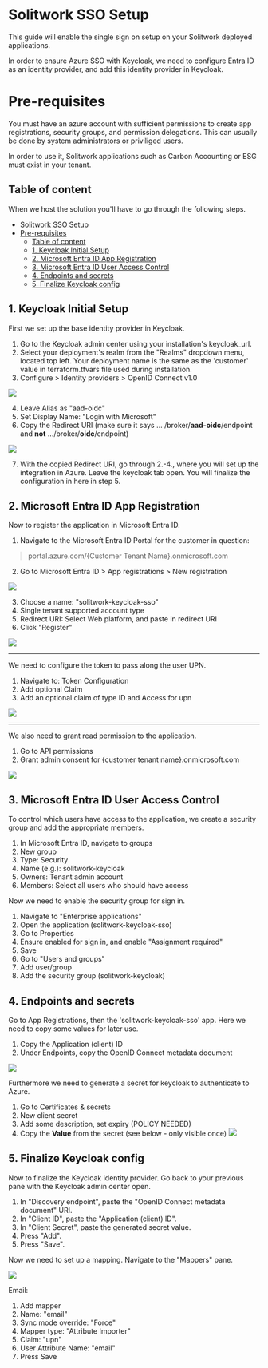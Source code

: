 # Solitwork SSO Setup

This guide will enable the single sign on setup on your Solitwork deployed applications.

In order to ensure Azure SSO with Keycloak, we need to configure Entra ID as an identity provider, and add this identity provider in Keycloak. 

# Pre-requisites

You must have an azure account with sufficient permissions to create app registrations, security groups, and permission delegations. This can usually be done by system administrators or priviliged users.

In order to use it, Solitwork applications such as Carbon Accounting or ESG must exist in your tenant.


## Table of content
When we host the solution you'll have to go through the following steps.
- [Solitwork SSO Setup](#solitwork-sso-setup)
- [Pre-requisites](#pre-requisites)
  - [Table of content](#table-of-content)
  - [1. Keycloak Initial Setup](#1-keycloak-initial-setup)
  - [2. Microsoft Entra ID App Registration](#2-microsoft-entra-id-app-registration)
  - [3. Microsoft Entra ID User Access Control](#3-microsoft-entra-id-user-access-control)
  - [4. Endpoints and secrets](#4-endpoints-and-secrets)
  - [5. Finalize Keycloak config](#5-finalize-keycloak-config)


   
## 1. Keycloak Initial Setup

First we set up the base identity provider in Keycloak.

1. Go to the Keycloak admin center using your installation's keycloak_url.
2. Select your deployment's realm from the "Realms" dropdown menu, located top left. Your deployment name is the same as the 'customer' value in terraform.tfvars file used during installation.
3. Configure > Identity providers > OpenID Connect v1.0

![](pics/KeyCloak1.png)

4. Leave Alias as "aad-oidc"
5. Set Display Name: "Login with Microsoft"
6. Copy the Redirect URI (make sure it says ... /broker/**aad-oidc**/endpoint and **not** .../broker/**oidc**/endpoint)

![](pics/KeyCloak2.png)

7. With the copied Redirect URI, go through 2.-4., where you will set up the integration in Azure. Leave the keycloak tab open. You will finalize the configuration in here in step 5.

## 2. Microsoft Entra ID App Registration

Now to register the application in Microsoft Entra ID. 

1. Navigate to the Microsoft Entra ID Portal for the customer in question: 
> portal.azure.com/{Customer Tenant Name}.onmicrosoft.com
2. Go to Microsoft Entra ID > App registrations > New registration

![](pics/AppReg1.png)

3. Choose a name: "solitwork-keycloak-sso"
4. Single tenant supported account type
5. Redirect URI: Select Web platform, and paste in redirect URI
6. Click "Register"

![](AppReg2.png)

---

We need to configure the token to pass along the user UPN. 

1. Navigate to: Token Configuration
2. Add optional Claim 
3. Add an optional claim of type ID and Access for upn

![](pics/claim.png)



---

We also need to grant read permission to the application. 

1. Go to API permissions
2. Grant admin consent for {customer tenant name}.onmicrosoft.com

![](pics/consent.png)

## 3. Microsoft Entra ID User Access Control

To control which users have access to the application, we create a security group and add the appropriate members. 

1. In Microsoft Entra ID, navigate to groups
2. New group
3. Type: Security
4. Name (e.g.): solitwork-keycloak
5. Owners: Tenant admin account
6. Members: Select all users who should have access

Now we need to enable the security group for sign in.

1. Navigate to "Enterprise applications"
2. Open the application (solitwork-keycloak-sso)
3. Go to Properties
4. Ensure enabled for sign in, and enable "Assignment required"
5. Save
6. Go to "Users and groups"
7. Add user/group
8. Add the security group (solitwork-keycloak)

## 4. Endpoints and secrets

Go to App Registrations, then the 'solitwork-keycloak-sso' app. Here we need to copy some values for later use. 

1. Copy the Application (client) ID
2. Under Endpoints, copy the OpenID Connect metadata document

![](pics/AppReg3.png)

Furthermore we need to generate a secret for keycloak to authenticate to Azure. 

1. Go to Certificates & secrets
2. New client secret
3. Add some description, set expiry (POLICY NEEDED)
4. Copy the **Value** from the secret (see below - only visible once)
![](pics/secret_value.png)


## 5. Finalize Keycloak config

Now to finalize the Keycloak identity provider. 
Go back to your previous pane with the Keycloak admin center open.

1. In "Discovery endpoint", paste the "OpenID Connect metadata document" URI.
2. In "Client ID", paste the "Application (client) ID".
3. In "Client Secret", paste the generated secret value.
4. Press "Add".
5. Press "Save".

Now we need to set up a mapping. Navigate to the "Mappers" pane.

![](pics/mapper.png)


Email:
1. Add mapper 
2. Name: "email"
3. Sync mode override: "Force"
4. Mapper type: "Attribute Importer"
5. Claim: "upn"
6. User Attribute Name: "email"
7. Press Save

